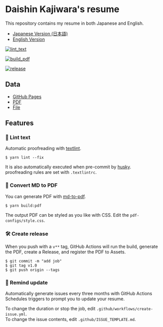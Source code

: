 # Daishin Kajiwara's resume

This repository contains my resume in both Japanese and English.

- [Japanese Version (日本語)](https://shin04.github.io/resume-for-engineer/)
- [English Version](https://shin04.github.io/resume-for-engineer/en)

<p>

<a href="https://github.com/shin04/resume-for-engineer/actions/workflows/lint-text.yml" target="_blank"><img alt="lint_text" src="https://img.shields.io/github/workflow/status/shin04/resume-for-engineer/lint%20text?label=textlint&logo=github&color=yellow" /></a>

<a href="https://github.com/shin04/resume-for-engineer/actions?query=workflow%3A%22build+%22" target="_blank" ><img alt="build_pdf" src="https://img.shields.io/github/workflow/status/shin04/resume-for-engineer/build-pdf?label=build%20pdf&logo=github"/></a>

<a href="https://github.com/shin04/resume-for-engineer/tags" target="_blank" ><img alt="release" src="https://img.shields.io/github/release-date/shin04/resume-for-engineer?color=blue&logo=github"/></a>

</p>

## Data

- [GitHub Pages](https://shin04.github.io/resume-for-engineer/)
- [PDF](https://github.com/shin04/resume-for-engineer/releases/)
- [File](https://github.com/shin04/resume-for-engineer/blob/master/docs/README.md)

## Features

### 💅 Lint text

Automatic proofreading with [textlint](https://github.com/textlint/textlint).

```
$ yarn lint --fix
```

It is also automatically executed when pre-commit by [husky](https://github.com/typicode/husky).  
proofreading rules are set with `.textlintrc`.

### 📝 Convert MD to PDF

You can generate PDF with [md-to-pdf](https://www.npmjs.com/package/md-to-pdf).

```
$ yarn build:pdf
```

The output PDF can be styled as you like with CSS. Edit the `pdf-configs/style.css`.

### 🛠 Create release

When you push with a `v**` tag, GitHub Actions will run the build, generate the PDF, create a Release, and register the PDF to Assets.

```
$ git commit -m "add job"
$ git tag v1.0
$ git push origin --tags
```

### 📆 Remind update

Automatically generate issues every three months with GitHub Actions Schedules triggers to prompt you to update your resume.

To change the duration or stop the job, edit `.github/workflows/create-issue.yml`.  
To change the issue contents, edit `.github/ISSUE_TEMPLATE.md`.
